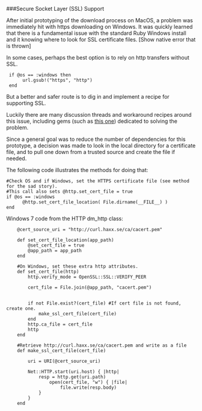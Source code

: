 ###Secure Socket Layer (SSL) Support

After initial prototyping of the download process on MacOS, a problem was immediately hit with https downloading on Windows. It was quickly learned that there is a fundamental issue with the standard Ruby Windows install and it knowing where to look for SSL certificate files.
[Show native error that is thrown]

In some cases, perhaps the best option is to rely on http transfers without SSL.

     if @os == :windows then
          url.gsub!("https", "http")
     end

But a better and safer route is to dig in and implement a recipe for supporting SSL.

Luckily there are many discussion threads and workaround recipes around this issue, including gems (such as [this one](https://github.com/wingrunr21/ssl_certifier)) dedicated to solving the problem.   

Since a general goal was to reduce the number of dependencies for this prototype, a decision was made to look in the local directory for a certificate file, and to pull one down from a trusted source and create the file if needed.  

The following code illustrates the methods for doing that:

```
#Check OS and if Windows, set the HTTPS certificate file (see method for the sad story).
#This call also sets @http.set_cert_file = true
if @os == :windows
      @http.set_cert_file_location( File.dirname(__FILE__) )
end
```

Windows 7 code from the HTTP dm_http class:

```
    @cert_source_uri = "http://curl.haxx.se/ca/cacert.pem"
```

```
    def set_cert_file_location(app_path)
        @set_cert_file = true
        @app_path = app_path
    end

    #On Windows, set these extra http attributes.
    def set_cert_file(http)
        http.verify_mode = OpenSSL::SSL::VERIFY_PEER

        cert_file = File.join(@app_path, "cacert.pem")

        
        if not File.exist?(cert_file) #If cert file is not found, create one.
            make_ssl_cert_file(cert_file)
        end
        http.ca_file = cert_file
        http
    end

    #Retrieve http://curl.haxx.se/ca/cacert.pem and write as a file
    def make_ssl_cert_file(cert_file)

        uri = URI(@cert_source_uri)

        Net::HTTP.start(uri.host) { |http|
            resp = http.get(uri.path)
                open(cert_file, "w") { |file|
                    file.write(resp.body)
            }
        }
    end
```
